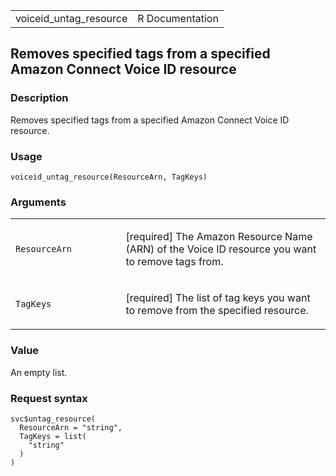 <table style="width: 100%;">
<tbody>
<tr class="odd">
<td>voiceid_untag_resource</td>
<td style="text-align: right;">R Documentation</td>
</tr>
</tbody>
</table>

## Removes specified tags from a specified Amazon Connect Voice ID resource

### Description

Removes specified tags from a specified Amazon Connect Voice ID
resource.

### Usage

    voiceid_untag_resource(ResourceArn, TagKeys)

### Arguments

<table>
<colgroup>
<col style="width: 35%" />
<col style="width: 65%" />
</colgroup>
<tbody>
<tr class="odd">
<td><code
id="voiceid_untag_resource_:_ResourceArn">ResourceArn</code></td>
<td><p>[required] The Amazon Resource Name (ARN) of the Voice ID
resource you want to remove tags from.</p></td>
</tr>
<tr class="even">
<td><code id="voiceid_untag_resource_:_TagKeys">TagKeys</code></td>
<td><p>[required] The list of tag keys you want to remove from the
specified resource.</p></td>
</tr>
</tbody>
</table>

### Value

An empty list.

### Request syntax

    svc$untag_resource(
      ResourceArn = "string",
      TagKeys = list(
        "string"
      )
    )
